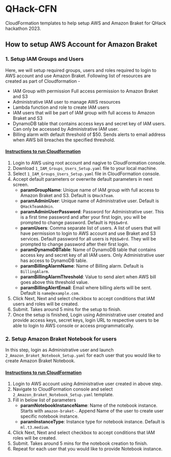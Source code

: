 # QHack-CFN

CloudFormation templates to help setup AWS and Amazon Braket for QHack hackathon 2023. 

## How to setup AWS Account for Amazon Braket
### 1. Setup IAM Groups and Users
Here, we will setup required groups, users and roles required to login to AWS account and use Amazon Braket. Following list of resources are created as part of Cloudformation - 
* IAM Group with permission Full access permission to Amazon Braket and S3
* Administrative IAM user to manage AWS resources
* Lambda function and role to create IAM users
* IAM users that will be part of IAM group with full access to Amazon Braket and S3
* DynamoDB table that contains access keys and secret key of IAM users. Can only be accessed by Administrative IAM user.
* Billing alarm with default threshold of $50. Sends alerts to email address when AWS bill breaches the specified threshold.

#### <u>Instructions to run Cloudformation</u>
1. Login to AWS using root account and nagive to CloudFormation console. 
2. Download `1_IAM_Groups_Users_Setup.yaml` file to your local machine.
3. Select `1_IAM_Groups_Users_Setup.yaml` file in CloudFormation console. 
4. Accept default parameters or overwrite default parameters in next screen.
    * **paramGroupName**: Unique name of IAM group with full access to Amazon Braket and S3. Default is `QHackTeam`. 
    * **paramAdminUser**: Unique name of Administrative user. Default is `QHackTeamAdmin`. 
    * **paramAdminUserPassword**: Password for Administrative user. This is a first time password and after your first login, you will be prompted to change password. Default is `P@$$w0rd`. 
    * **paramUsers**: Comma separate list of users. A list of users that will have permission to login to AWS account and use Braket and S3 services. Default password for all users is `P@$$w0rd`. They will be prompted to change password after their first login. 
    * **paramDynamoDBTable**: Name of DynamoDB table that contains access key and secret key of all IAM users. Only Administrative user has access to DynamoDB table.
    * **paramBillingAlarmName**: Name of Billing alarm. Default is `BillingAlarm`. 
    * **paramBillingAlarmThreshold**: Value to send alert when AWS bill goes above this threshold value. 
    * **paramBillingAlertEmail**: Email where billing alerts will be sent. Default is `name@example.com`. 
5. Click Next, Next and select checkbox to accept conditions that IAM users and roles will be created.
6. Submit. Takes around 5 mins for the setup to finish. 
7. Once the setup is finished, Login using Administrative user created and provide access keys, secret keys, login URL to respective users to be able to login to AWS console or access programmatically. 

### 2. Setup Amazon Braket Notebook for users
In this step, login as Administrative user and launch `2_Amazon_Braket_Notebook_Setup.yaml` for each user that you would like to create Amazon Braket Notebook. 

#### <u>Instructions to run CloudFormation</u>
1. Login to AWS account using Administrative user created in above step. 
2. Navigate to CloudFormation console and select `2_Amazon_Braket_Notebook_Setup.yaml` template.
3. Fill in below list of parameters
    * **paramNotebookInstanceName**: Name of the notebook instance. Starts with `amazon-braket-`. Append Name of the user to create user specific notebook instance.
    * **paramInstanceType**: Instance type for notebook instance. Default is `ml.t3.medium`. 
4. Click Next, Next and select checkbox to accept conditions that IAM roles will be created.
5. Submit. Takes around 5 mins for the notebook creation to finish.
6. Repeat for each user that you would like to provide Notebook instance.

